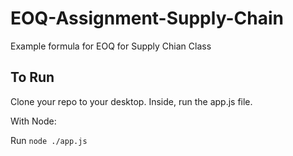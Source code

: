 # EOQ-Assignment-Supply-Chain
Example formula for EOQ for Supply Chian Class

## To Run

Clone your repo to your desktop. Inside, run the app.js file. 

With Node:

Run `node ./app.js`
